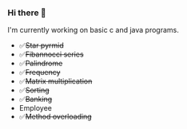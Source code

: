 ### Hi there 👋

I'm currently working on basic c and java programs.

- ✅~~Star pyrmid~~
- ✅~~Fibannocci series~~
- ✅~~Palindrome~~
- ✅~~Frequency~~
- ✅~~Matrix multiplication~~
- ✅~~Sorting~~
- ✅~~Banking~~
- Employee
- ✅~~Method overloading~~



<!--
**jodave911/jodave911** is a ✨ _special_ ✨ repository because its `README.md` (this file) appears on your GitHub profile.

Here are some ideas to get you started:

- 🔭 I’m currently working on ...
- 🌱 I’m currently learning ...
- 👯 I’m looking to collaborate on ...
- 🤔 I’m looking for help with ...
- 💬 Ask me about ...
- 📫 How to reach me: ...
- 😄 Pronouns: ...
- ⚡ Fun fact: ...
-->
